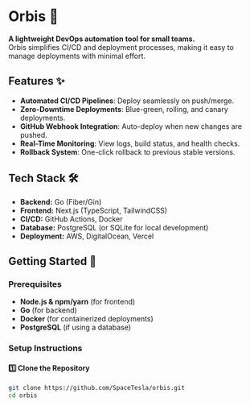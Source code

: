# Orbis 🚀

**A lightweight DevOps automation tool for small teams.**  
Orbis simplifies CI/CD and deployment processes, making it easy to manage deployments with minimal effort.

## Features ✨
- **Automated CI/CD Pipelines**: Deploy seamlessly on push/merge.
- **Zero-Downtime Deployments**: Blue-green, rolling, and canary deployments.
- **GitHub Webhook Integration**: Auto-deploy when new changes are pushed.
- **Real-Time Monitoring**: View logs, build status, and health checks.
- **Rollback System**: One-click rollback to previous stable versions.

## Tech Stack 🛠️
- **Backend:** Go (Fiber/Gin)
- **Frontend:** Next.js (TypeScript, TailwindCSS)
- **CI/CD:** GitHub Actions, Docker
- **Database:** PostgreSQL (or SQLite for local development)
- **Deployment:** AWS, DigitalOcean, Vercel

## Getting Started 🚀

### Prerequisites
- **Node.js & npm/yarn** (for frontend)
- **Go** (for backend)
- **Docker** (for containerized deployments)
- **PostgreSQL** (if using a database)

### Setup Instructions
#### 1️⃣ Clone the Repository
```sh
git clone https://github.com/SpaceTesla/orbis.git
cd orbis
```